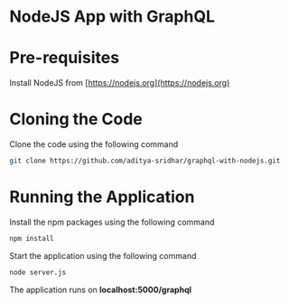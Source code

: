 # NodeJS App with GraphQL
# Pre-requisites

Install NodeJS from [https://nodejs.org](https://nodejs.org)

# Cloning the Code

Clone the code using the following command

```bash
git clone https://github.com/aditya-sridhar/graphql-with-nodejs.git
```
# Running the Application

Install the npm packages using the following command 

```bash
npm install
```

Start the application using the following command 

```bash
node server.js
```

The application runs on **localhost:5000/graphql**

